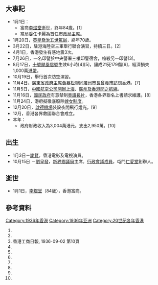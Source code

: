 ## 大事記

  - 1月1日：
      - 富商[李煜堂](../Page/李煜堂.md "wikilink")逝世，終年84歲。\[1\]
      - 當局委任卡麗為首任[市政局主席](https://zh.wikipedia.org/wiki/市政局 "wikilink")。
  - 1月20日，[英皇](https://zh.wikipedia.org/wiki/英皇 "wikilink")[喬治五世駕崩](https://zh.wikipedia.org/wiki/喬治五世 "wikilink")，終年70歲。
  - 3月22日，駐港海陸空三軍舉行聯合演習，持續三日。\[2\]
  - 4月1日，香港發生有感地震3次。
  - 7月26日，一名印警於中央警署三樓印警宿舍，槍殺另一印警\[3\]。
  - 8月17日，[十號颶風信號](../Page/十號颶風信號.md "wikilink")生效6小時\[4\]\[5\]，釀成21死179傷\[6\]，經濟損失1,000萬[港幣](https://zh.wikipedia.org/wiki/港幣 "wikilink")。
  - 10月19日，舉行首次防空演習。
  - 11月4日，[廣東省政府主席](https://zh.wikipedia.org/wiki/廣東省 "wikilink")[黃慕松聯同](https://zh.wikipedia.org/wiki/黃慕松 "wikilink")[廣州市長](https://zh.wikipedia.org/wiki/廣州 "wikilink")[曾養甫訪問香港](https://zh.wikipedia.org/wiki/曾養甫 "wikilink")。\[7\]
  - 11月5日，[中國航空公司開辦](https://zh.wikipedia.org/wiki/中國航空公司 "wikilink")[上海](https://zh.wikipedia.org/wiki/上海 "wikilink")、[廣州及香港間之航線](https://zh.wikipedia.org/wiki/廣州 "wikilink")。
  - 11月16日，[國民政府](../Page/國民政府.md "wikilink")有意禁制[粵語長片](../Page/粵語長片.md "wikilink")，香港各界聯名上書請求維護。\[8\]
  - 11月24日，港府擬徹底廢除[婢女制度](https://zh.wikipedia.org/wiki/婢女 "wikilink")。
  - 12月20日，[啟德機場](../Page/啟德機場.md "wikilink")裝設夜間飛行燈光。\[9\]
  - 12月，香港各界救國聯合會成立。
  - 本年：
      - 政府財政收入為3,004萬港元，支出2,950萬。\[10\]

## 出生

  - 1月3日－[謝賢](../Page/謝賢.md "wikilink")，香港電影及電視演員。
  - 10月15日 －[劉皇發](../Page/劉皇發.md "wikilink")，[新界鄉議局](../Page/新界鄉議局.md "wikilink")主席，[行政會議成員](https://zh.wikipedia.org/wiki/行政會議 "wikilink")，屯門[仁愛堂](../Page/仁愛堂.md "wikilink")創辦人。

## 逝世

  - 1月1日，[李煜堂](../Page/李煜堂.md "wikilink")（84歲），香港富商。

## 參考資料

[Category:1936年香港](https://zh.wikipedia.org/wiki/Category:1936年香港 "wikilink") [Category:1936年亚洲](https://zh.wikipedia.org/wiki/Category:1936年亚洲 "wikilink") [Category:20世纪各年香港](https://zh.wikipedia.org/wiki/Category:20世纪各年香港 "wikilink")

1.
2.
3.  香港工商日報, 1936-09-02 第10頁
4.
5.
6.
7.
8.
9.
10.